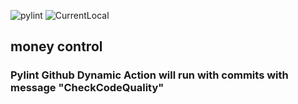 ![pylint](https://img.shields.io/badge/pylint-0.00-yellow)
![CurrentLocal](https://img.shields.io/badge/machine-zbook-brightgreen)

## money control

### Pylint Github Dynamic Action will run with commits with message "CheckCodeQuality"